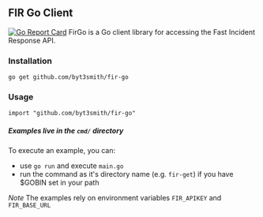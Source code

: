 FIR Go Client
---
[![Go Report Card](https://goreportcard.com/badge/github.com/byt3smith/fir-go)](https://goreportcard.com/report/github.com/byt3smith/fir-go)
FirGo is a Go client library for accessing the Fast Incident Response API.

### Installation
`go get github.com/byt3smith/fir-go`

### Usage
```
import "github.com/byt3smith/fir-go"
```

##### Examples live in the `cmd/` directory

To execute an example, you can:
- use `go run` and execute `main.go`
- run the command as it's directory name (e.g. `fir-get`) if you have $GOBIN set in your path

*Note* The examples rely on environment variables `FIR_APIKEY` and `FIR_BASE_URL`
